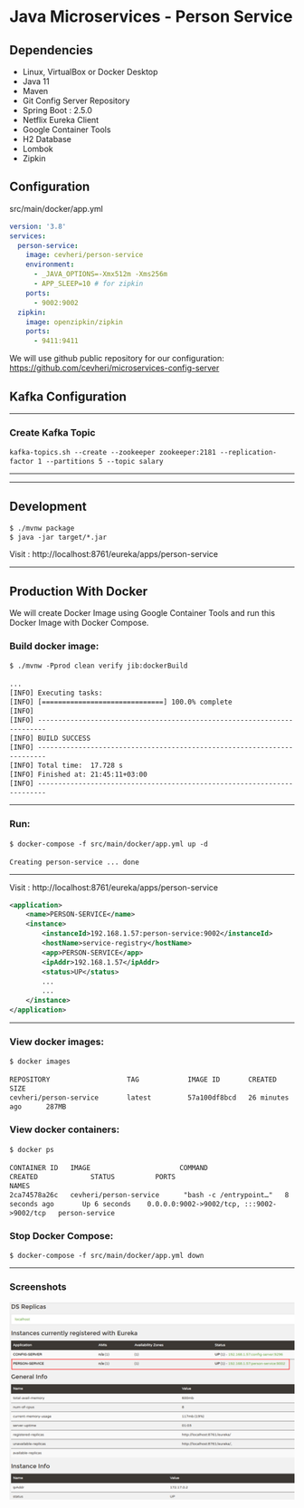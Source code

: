 # Java Microservices - Person Service


## Dependencies
* Linux, VirtualBox or Docker Desktop
* Java 11
* Maven
* Git Config Server Repository  
* Spring Boot : 2.5.0
* Netflix Eureka Client
* Google Container Tools
* H2 Database
* Lombok
* Zipkin

## Configuration 
src/main/docker/app.yml
```yaml
version: '3.8'
services:
  person-service:
    image: cevheri/person-service
    environment:
      - _JAVA_OPTIONS=-Xmx512m -Xms256m
      - APP_SLEEP=10 # for zipkin
    ports:
      - 9002:9002
  zipkin:
    image: openzipkin/zipkin
    ports:
      - 9411:9411
```

We will use github public repository for our configuration:
https://github.com/cevheri/microservices-config-server

## Kafka Configuration

---
### Create Kafka Topic
```shell
kafka-topics.sh --create --zookeeper zookeeper:2181 --replication-factor 1 --partitions 5 --topic salary
```
---



---
## Development
```shell
$ ./mvnw package
$ java -jar target/*.jar
```
Visit : http://localhost:8761/eureka/apps/person-service

---
## Production With Docker
We will create Docker Image using Google Container Tools and run this Docker Image with Docker Compose.

### Build docker image:
```shell
$ ./mvnw -Pprod clean verify jib:dockerBuild

...
[INFO] Executing tasks:
[INFO] [==============================] 100.0% complete
[INFO] 
[INFO] ------------------------------------------------------------------------
[INFO] BUILD SUCCESS
[INFO] ------------------------------------------------------------------------
[INFO] Total time:  17.728 s
[INFO] Finished at: 21:45:11+03:00
[INFO] ------------------------------------------------------------------------
```

---

### Run:
```shell
$ docker-compose -f src/main/docker/app.yml up -d

Creating person-service ... done
```
---
Visit : http://localhost:8761/eureka/apps/person-service
```xml
<application>
    <name>PERSON-SERVICE</name>
    <instance>
        <instanceId>192.168.1.57:person-service:9002</instanceId>
        <hostName>service-registry</hostName>
        <app>PERSON-SERVICE</app>
        <ipAddr>192.168.1.57</ipAddr>
        <status>UP</status>
        ...
        ...
    </instance>
</application>
```

---
### View docker images:
```shell
$ docker images

REPOSITORY                   TAG            IMAGE ID       CREATED             SIZE
cevheri/person-service       latest         57a100df8bcd   26 minutes ago      287MB

```

### View docker containers:
````shell
$ docker ps

CONTAINER ID   IMAGE                      COMMAND                  CREATED             STATUS          PORTS                                       NAMES
2ca74578a26c   cevheri/person-service      "bash -c /entrypoint…"   8 seconds ago       Up 6 seconds    0.0.0.0:9002->9002/tcp, :::9002->9002/tcp   person-service

````

### Stop Docker Compose:
```shell
$ docker-compose -f src/main/docker/app.yml down

```

---
### Screenshots

![](files/pictures/eureka-person-service.png)